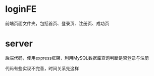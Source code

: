 # loginFE

前端页面文件夹，包括首页、登录页、注册页、成功页

# server

后端代码，使用express框架，利用MySQL数据库查询判断是否登录与注册


代码有些实现不完善，时间关系先这样